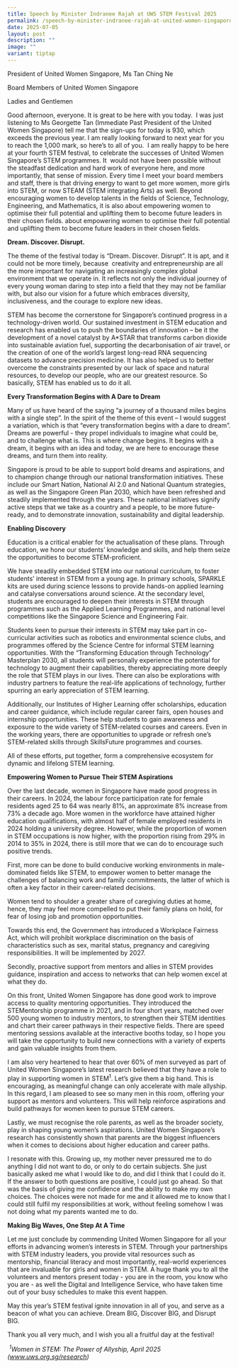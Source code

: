 ```yaml
---
title: Speech by Minister Indranee Rajah at UWS STEM Festival 2025
permalink: /speech-by-minister-indranee-rajah-at-united-women-singapore-s-uws-stem-festival-2025/
date: 2025-07-05
layout: post
description: ""
image: ""
variant: tiptap
---
```

<p>President of United Women Singapore, Ms Tan Ching Ne</p>
<p>Board Members of United Women Singapore</p>
<p>Ladies and Gentlemen</p>
<p>Good afternoon, everyone. It is great to be here with you today.&nbsp;
I was just listening to Ms Georgette Tan (Immediate Past President of the
United Women Singapore) tell me that the sign-ups for today is 930, which
exceeds the previous year. I am really looking forward to next year for
you to reach the 1,000 mark, so here’s to all of you.&nbsp; I am really
happy to be here at your fourth STEM festival, to celebrate the successes
of United Women Singapore’s STEM programmes. It&nbsp; would not have been
possible without the steadfast dedication and hard work of everyone here,
and more importantly, that sense of mission. Every time I meet your board
members and staff, there is that driving energy to want to get more women,
more girls into STEM, or now STEAM (STEM integrating Arts) as well. Beyond
encouraging women to develop talents in the fields of Science, Technology,
Engineering, and Mathematics, it is also about empowering women to optimise
their full potential and uplifting them to become future leaders in their
chosen fields. about empowering women to optimise their full potential
and uplifting them to become future leaders in their chosen fields.</p>
<p><strong>Dream. Discover. Disrupt.</strong>
</p>
<p>The theme of the festival today is “Dream. Discover. Disrupt”. It is apt,
and it could not be more timely, because&nbsp; creativity and entrepreneurship
are all the more important for navigating an increasingly complex global
environment that we operate in. It reflects not only the individual journey
of every young woman daring to step into a field that they may not be familiar
with, but also our vision for a future which embraces diversity, inclusiveness,
and the courage to explore new ideas.
<br>
</p>
<p>STEM has become the cornerstone for Singapore’s continued progress in
a technology-driven world. Our sustained investment in STEM education and
research has enabled us to push the boundaries of innovation – be it the
development of a novel catalyst by A*STAR that transforms carbon dioxide
into sustainable aviation fuel, supporting the decarbonisation of air travel,
or the creation of one of the world’s largest long-read RNA sequencing
datasets to advance precision medicine. It has also helped us to better
overcome the constraints presented by our lack of space and natural resources,
to develop our people, who are our greatest resource. So basically, STEM
has enabled us to do it all.</p>
<p><strong>Every Transformation Begins with A Dare to Dream&nbsp;&nbsp;</strong>
</p>
<p>Many of us have heard of the saying “a journey of a thousand miles begins
with a single step”. In the spirit of the theme of this event – I would
suggest a variation, which is that “every transformation begins with a
dare to dream”. Dreams are powerful - they propel individuals to imagine
what could be, and to challenge what is. This is where change begins. It
begins with a dream, it begins with an idea and today, we are here to encourage
these dreams, and turn them into reality.</p>
<p>Singapore is proud to be able to support bold dreams and aspirations,
and to champion change through our national transformation initiatives.
These include our Smart Nation, National AI 2.0 and National Quantum strategies,
as well as the Singapore Green Plan 2030, which have been refreshed and
steadily implemented through the years. These national initiatives signify
active steps that we take as a country and a people, to be more future-ready,
and to demonstrate innovation, sustainability and digital leadership.&nbsp;</p>
<p><strong>Enabling Discovery</strong>
</p>
<p>Education is a critical enabler for the actualisation of these plans.
Through education, we hone our students’ knowledge and skills, and help
them seize the opportunities to become STEM-proficient.</p>
<p>We have steadily embedded STEM into our national curriculum, to foster
students’ interest in STEM from a young age. In primary schools, SPARKLE
kits are used during science lessons to provide hands-on applied learning
and catalyse conversations around science. At the secondary level, students
are encouraged to deepen their interests in STEM through programmes such
as the Applied Learning Programmes, and national level competitions like
the Singapore Science and Engineering Fair.</p>
<p>Students keen to pursue their interests in STEM may take part in co-curricular
activities such as robotics and environmental science clubs, and programmes
offered by the Science Centre for informal STEM learning opportunities.
With the “Transforming Education through Technology” Masterplan 2030, all
students will personally experience the potential for technology to augment
their capabilities, thereby appreciating more deeply the role that STEM
plays in our lives. There can also be explorations with industry partners
to feature the real-life applications of technology, further spurring an
early appreciation of STEM learning.</p>
<p>Additionally, our Institutes of Higher Learning offer scholarships, education
and career guidance, which include regular career fairs, open houses and
internship opportunities. These help students to gain awareness and exposure
to the wide variety of STEM-related courses and careers. Even in the working
years, there are opportunities to upgrade or refresh one’s STEM-related
skills through SkillsFuture programmes and courses.&nbsp;</p>
<p>All of these efforts, put together, form a comprehensive ecosystem for
dynamic and lifelong STEM learning.</p>
<p><strong>Empowering Women to Pursue Their STEM Aspirations</strong>
</p>
<p>Over the last decade, women in Singapore have made good progress in their
careers. In 2024, the labour force participation rate for female residents
aged 25 to 64 was nearly 81%, an approximate 8% increase from 73% a decade
ago. More women in the workforce have attained higher education qualifications,
with almost half of female employed residents in 2024 holding a university
degree. However, while the proportion of women in STEM occupations is now
higher, with the proportion rising from 29% in 2014 to 35% in 2024, there
is still more that we can do to encourage such positive trends.</p>
<p>First, more can be done to build conducive working environments in male-dominated
fields like STEM, to empower women to better manage the challenges of balancing
work and family commitments, the latter of which is often a key factor
in their career-related decisions.&nbsp;</p>
<p>Women tend to shoulder a greater share of caregiving duties at home, hence,
they may feel more compelled to put their family plans on hold, for fear
of losing job and promotion opportunities.</p>
<p>Towards this end, the Government has introduced a Workplace Fairness Act,
which will prohibit workplace discrimination on the basis of characteristics
such as sex, marital status, pregnancy and caregiving responsibilities.
It will be implemented by 2027.</p>
<p>Secondly, proactive support from mentors and allies in STEM provides guidance,
inspiration and access to networks that can help women excel at what they
do.</p>
<p>On this front, United Women Singapore has done good work to improve access
to quality mentoring opportunities. They introduced the STEMentorship programme
in 2021, and in four short years, matched over 500 young women to industry
mentors, to strengthen their STEM identities and chart their career pathways
in their respective fields. There are speed mentoring sessions available
at the interactive booths today, so I hope you will take the opportunity
to build new connections with a variety of experts and gain valuable insights
from them.</p>
<p>I am also very heartened to hear that over 60% of men surveyed as part
of United Women Singapore’s latest research believed that they have a role
to play in supporting women in STEM<sup>1</sup>. Let’s give them a big
hand. This is encouraging, as meaningful change can only accelerate with
male allyship. In this regard, I am pleased to see so many men in this
room, offering your support as mentors and volunteers. This will help reinforce
aspirations and build pathways for women keen to pursue STEM careers.</p>
<p>Lastly, we must recognise the role parents, as well as the broader society,
play in shaping young women’s aspirations. United Women Singapore’s research
has consistently shown that parents are the biggest influencers when it
comes to decisions about higher education and career paths.&nbsp;&nbsp;</p>
<p>I resonate with this. Growing up, my mother never pressured me to do anything
I did not want to do, or only to do certain subjects. She just basically
asked me what I would like to do, and did I think that I could do it. If
the answer to both questions are positive, I could just go ahead. So that
was the basis of giving me confidence and the ability to make my own choices.
The choices were not made for me and it allowed me to know that I could
still fulfil my responsibilities at work, without feeling somehow I was
not doing what my parents wanted me to do.</p>
<p><strong>Making Big Waves, One Step At A Time</strong>
</p>
<p>Let me just conclude by commending United Women Singapore for all your
efforts in advancing women’s interests in STEM. Through your partnerships
with STEM industry leaders, you provide vital resources such as mentorship,
financial literacy and most importantly, real-world experiences that are
invaluable for girls and women in STEM. A huge thank you to all the volunteers
and mentors present today - you are in the room, you know who you are -
as well the Digital and Intelligence Service, who have taken time out of
your busy schedules to make this event happen.</p>
<p>May this year’s STEM festival ignite innovation in all of you, and serve
as a beacon of what you can achieve. Dream BIG, Discover BIG, and Disrupt
BIG.&nbsp;</p>
<p>Thank you all very much, and I wish you all a fruitful day at the festival!</p>
<p></p>
<p><em>&nbsp;<sup>1</sup>Women in STEM: The Power of Allyship, April 2025 (<a href="http://www.uws.org.sg/research" rel="noopener noreferrer nofollow" target="_blank">www.uws.org.sg/research</a>)</em>
</p>
<p></p>